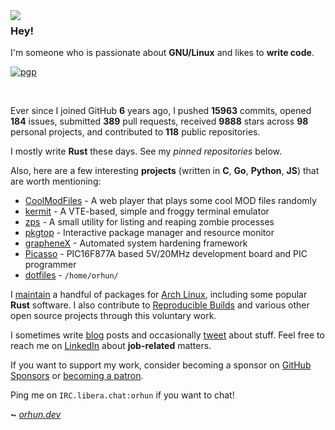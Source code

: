 <img align="left" src="https://orhun.dev/img/crow.png">

### Hey!

I'm someone who is passionate about **GNU/Linux** and likes to **write code**.

[![pgp](https://img.shields.io/badge/pgp-0xF83424824B3E4B90-313131?style=flat&labelColor=313131&color=313131)](https://github.com/orhun.gpg)

<br>

Ever since I joined GitHub **6** years ago, I pushed **15963** commits, opened **184** issues, submitted **389** pull requests, received **9888** stars across **98** personal projects, and contributed to **118** public repositories.

I mostly write **Rust** these days. See my _pinned repositories_ below.

Also, here are a few interesting **projects** (written in **C**, **Go**, **Python**, **JS**) that are worth mentioning:

- [CoolModFiles](https://github.com/orhun/CoolModFiles) - A web player that plays some cool MOD files randomly
- [kermit](https://github.com/orhun/kermit) - A VTE-based, simple and froggy terminal emulator
- [zps](https://github.com/orhun/zps) - A small utility for listing and reaping zombie processes
- [pkgtop](https://github.com/orhun/pkgtop) - Interactive package manager and resource monitor
- [grapheneX](https://github.com/grapheneX/grapheneX) - Automated system hardening framework
- [Picasso](https://github.com/orhun/Picasso) - PIC16F877A based 5V/20MHz development board and PIC programmer
- [dotfiles](https://github.com/orhun/dotfiles) - `/home/orhun/`

I [maintain](https://archlinux.org/packages/?maintainer=orhun) a handful of packages for [Arch Linux](https://archlinux.org/), including some popular **Rust** software. I also contribute to [Reproducible Builds](https://reproducible-builds.org/) and various other open source projects through this voluntary work.

I sometimes write [blog](https://blog.orhun.dev) posts and occasionally [tweet](https://twitter.com/orhunp_) about stuff. Feel free to reach me on [LinkedIn](https://www.linkedin.com/in/orhunp/) about **job-related** matters.

If you want to support my work, consider becoming a sponsor on [GitHub Sponsors](https://github.com/sponsors/orhun) or [becoming a patron](https://patreon.com/join/orhunp).

Ping me on `IRC.libera.chat:orhun` if you want to chat!

**~** [_orhun.dev_](https://orhun.dev/)
